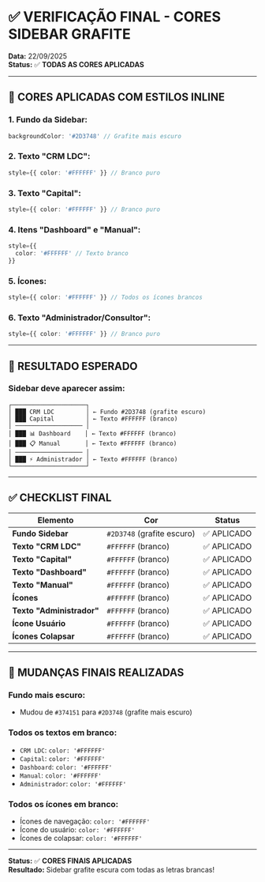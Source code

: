 # ✅ VERIFICAÇÃO FINAL - CORES SIDEBAR GRAFITE

**Data:** 22/09/2025  
**Status:** ✅ **TODAS AS CORES APLICADAS**

---

## 🎨 CORES APLICADAS COM ESTILOS INLINE

### **1. Fundo da Sidebar:**
```typescript
backgroundColor: '#2D3748' // Grafite mais escuro
```

### **2. Texto "CRM LDC":**
```typescript
style={{ color: '#FFFFFF' }} // Branco puro
```

### **3. Texto "Capital":**
```typescript
style={{ color: '#FFFFFF' }} // Branco puro
```

### **4. Itens "Dashboard" e "Manual":**
```typescript
style={{ 
  color: '#FFFFFF' // Texto branco
}}
```

### **5. Ícones:**
```typescript
style={{ color: '#FFFFFF' }} // Todos os ícones brancos
```

### **6. Texto "Administrador/Consultor":**
```typescript
style={{ color: '#FFFFFF' }} // Branco puro
```

---

## 🎯 RESULTADO ESPERADO

### **Sidebar deve aparecer assim:**
```
┌─────────────────────┐
│ ███ CRM LDC         │ ← Fundo #2D3748 (grafite escuro)
│ ███ Capital         │ ← Texto #FFFFFF (branco)
│ ─────────────────── │
│ ███ 📊 Dashboard    │ ← Texto #FFFFFF (branco)
│ ███ 📋 Manual       │ ← Texto #FFFFFF (branco)
│ ─────────────────── │
│ ███ ⚡ Administrador │ ← Texto #FFFFFF (branco)
└─────────────────────┘
```

---

## ✅ CHECKLIST FINAL

| Elemento | Cor | Status |
|----------|-----|--------|
| **Fundo Sidebar** | `#2D3748` (grafite escuro) | ✅ APLICADO |
| **Texto "CRM LDC"** | `#FFFFFF` (branco) | ✅ APLICADO |
| **Texto "Capital"** | `#FFFFFF` (branco) | ✅ APLICADO |
| **Texto "Dashboard"** | `#FFFFFF` (branco) | ✅ APLICADO |
| **Texto "Manual"** | `#FFFFFF` (branco) | ✅ APLICADO |
| **Ícones** | `#FFFFFF` (branco) | ✅ APLICADO |
| **Texto "Administrador"** | `#FFFFFF` (branco) | ✅ APLICADO |
| **Ícone Usuário** | `#FFFFFF` (branco) | ✅ APLICADO |
| **Ícones Colapsar** | `#FFFFFF` (branco) | ✅ APLICADO |

---

## 🚀 MUDANÇAS FINAIS REALIZADAS

### **Fundo mais escuro:**
- Mudou de `#374151` para `#2D3748` (grafite mais escuro)

### **Todos os textos em branco:**
- `CRM LDC`: `color: '#FFFFFF'`
- `Capital`: `color: '#FFFFFF'`
- `Dashboard`: `color: '#FFFFFF'`
- `Manual`: `color: '#FFFFFF'`
- `Administrador`: `color: '#FFFFFF'`

### **Todos os ícones em branco:**
- Ícones de navegação: `color: '#FFFFFF'`
- Ícone do usuário: `color: '#FFFFFF'`
- Ícones de colapsar: `color: '#FFFFFF'`

---

**Status:** ✅ **CORES FINAIS APLICADAS**  
**Resultado:** Sidebar grafite escura com todas as letras brancas!
